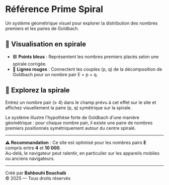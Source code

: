 # Référence Prime Spiral

Un système géométrique visuel pour explorer la distribution des nombres premiers et les paires de Goldbach.

## 🔭 Visualisation en spirale

- 🟦 **Points bleus** : Représentent les nombres premiers placés selon une spirale corrigée.
- 🔴 **Lignes rouges** : Connectent les couples (p, q) de la décomposition de Goldbach pour un nombre pair E = p + q.

## 🎯 Explorez la spirale

Entrez un nombre pair (≥ 4) dans le champ prévu à cet effet sur le site et affichez visuellement la paire (p, q) symétrique sur la spirale.

Le système illustre l'hypothèse forte de Goldbach d'une manière géométrique : pour chaque nombre pair, il existe une paire de nombres premiers positionnés symétriquement autour du centre spiralé.

---

⚠️ **Recommandation** : Ce site est optimisé pour les nombres pairs **E** compris entre **4** et **10 000**.  
Au-delà, le navigateur peut ralentir, en particulier sur les appareils mobiles ou anciens navigateurs.

---

Créé par **Bahbouhi Bouchaib**  
© 2025 — Tous droits réservés
